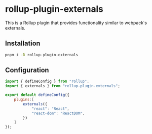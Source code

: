 # rollup-plugin-externals

This is a Rollup plugin that provides functionality similar to webpack's externals.

## Installation

```bash
pnpm i -D rollup-plugin-externals
```

## Configuration

```JavaScript
import { defineConfig } from "rollup";
import { externals } from "rollup-plugin-externals";

export default defineConfig({
    plugins:[
        externals({
            "react": "React",
            "react-dom": "ReactDOM",
        })
    ]
});
```
